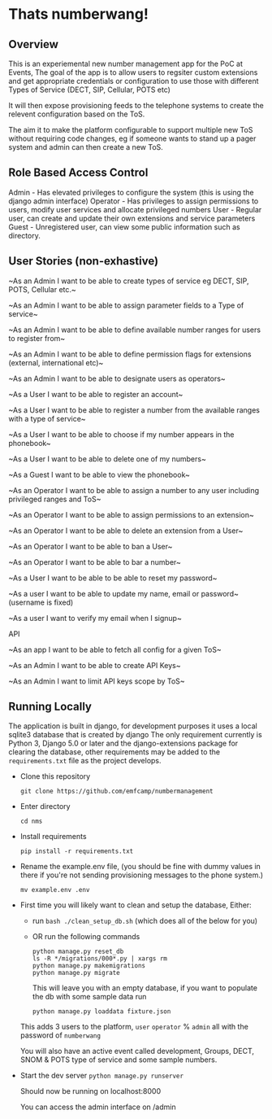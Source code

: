 # Thats numberwang!

## Overview

This is an experiemental new number management app for the PoC at Events,
The goal of the app is to allow users to regsiter custom extensions and get appropriate credentials or configuration to use those with different Types of Service (DECT, SIP, Cellular, POTS etc)

It will then expose provisioning feeds to the telephone systems to create the relevent configuration based on the ToS.

The aim it to make the platform configurable to support multiple new ToS without requiring code changes, eg if someone wants to stand up a pager system and admin can then create a new ToS.

## Role Based Access Control

Admin - Has elevated privileges to configure the system (this is using the django admin interface)
Operator - Has privileges to assign permissions to users, modify user services and allocate privileged numbers
User - Regular user, can create and update their own extensions and service parameters 
Guest - Unregistered user, can view some public information such as directory.

## User Stories (non-exhastive)

~As an Admin I want to be able to create types of service eg DECT, SIP, POTS, Cellular etc.~

~As an Admin I want to be able to assign parameter fields to a Type of service~

~As an Admin I want to be able to define available number ranges for users to register from~

~As an Admin I want to be able to define permission flags for extensions  (external, international etc)~

~As an Admin I want to be able to designate users as operators~

~As a User I want to be able to register an account~

~As a User I want to be able to register a number from the available ranges with a type of service~

~As a User I want to be able to choose if my number appears in the phonebook~

~As a User I want to be able to delete one of my numbers~

~As a Guest I want to be able to view the phonebook~

~As an Operator I want to be able to assign a number to any user including privileged ranges and ToS~

~As an Operator I want to be able to assign permissions to an extension~

~As an Operator I want to be able to delete an extension from a User~

~As an Operator I want to be able to ban a User~

~As an Operator I want to be able to bar a number~

~As a User I want to be able to be able to reset my password~

~As a user I want to be able to update my name, email or password~ (username is fixed)

~As a user I want to verify my email when I signup~


API 

~As an app I want to be able to fetch all config for a given ToS~

~As an Admin I want to be able to create API Keys~

~As an Admin I want to limit API keys scope by ToS~


## Running Locally

The application is built in django, for development purposes it uses a local sqlite3 database that is created by django
The only requirement currently is Python 3, Django 5.0 or later and the django-extensions package for clearing the database, other requirements may be added to the `requirements.txt` file as the project develops.

- Clone this repository

	`git clone https://github.com/emfcamp/numbermanagement`

- Enter directory

	`cd nms`

- Install requirements 

	`pip install -r requirements.txt`

- Rename the example.env file, (you should be fine with dummy values in there if you're not sending provisioning messages to the phone system.)

	`mv example.env .env`

- First time you will likely want to clean and setup the database, Either:

	- run `bash ./clean_setup_db.sh` (which does all of the below for you)

	- OR run the following commands 
		
		```
		python manage.py reset_db
		ls -R */migrations/000*.py | xargs rm 
		python manage.py makemigrations
		python manage.py migrate
		```

		This will leave you with an empty database, if you want to populate the db with some sample data run
		
		`python manage.py loaddata fixture.json`
	
	This adds 3 users to the platform, `user` `operator` % `admin` all with the password of `numberwang`
	
	You will also have an active event called development, Groups, DECT, SNOM & POTS type of service and some sample numbers.


- Start the dev server
`python manage.py runserver`

	Should now be running on localhost:8000

	You can access the admin interface on /admin
